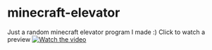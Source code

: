 # minecraft-elevator
Just a random minecraft elevator program I made :)
Click to watch a preview
[![Watch the video](https://i.imgur.com/CmV47Ru.jpeg)](https://youtu.be/dPF2Ot9cC9g)
